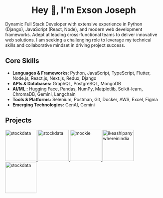 <h1 align="center">Hey 👋, I'm Exson Joseph</h1>

Dynamic Full Stack Developer with extensive experience in Python (Django), JavaScript (React, Node), and modern web development frameworks. Adept at leading cross-functional teams to deliver innovative web solutions. I am seeking a challenging role to leverage my technical skills and collaborative mindset in driving project success.

## Core Skills

- **Languages & Frameworks:** Python, JavaScript, TypeScript, Flutter, Node.js, React.js, Next.js, Redux, Django
- **APIs & Databases:** GraphQL, PostgreSQL, MongoDB
- **AI/ML :** Hugging Face, Pandas, NumPy, Matplotlib, Scikit-learn, ChromaDB, Gemini, Langchain
- **Tools & Platforms:** Selenium, Postman, Git, Docker, AWS, Excel, Figma
- **Emerging Technologies:** GenAI, Gemini

## Projects

<a target="blank" href="https://www.codebit.in/" >
  <img   alt="stockdata" height="100px" width="100px" src="https://www.codebit.in/images/logo.png" />
</a>
<a target="blank" href="https://ythough.codebit.in/" >
  <img   alt="stockdata" height="100px" width="100px" src="https://ythough.codebit.in/favicon.ico" />
</a>

<a target="blank" href="https://www.mockie.in/" >
  <img alt="mockie" height="100px" width="100px" src="https://www.mockie.in/logo.png" />
</a>

<a target="blank" href="https://www.ikeashipanywhereinindia.com" >
  <img   alt="ikeashipanywhereinindia" height="100px" width="100px" src="https://www.ikeashipanywhereinindia.com/logo.svg" />
</a>
<a target="blank" href="https://stock-data-alpha.vercel.app/" >
  <img   alt="stockdata" height="100px" width="100px" src="https://stock-data-alpha.vercel.app/logo.svg" />
</a>
